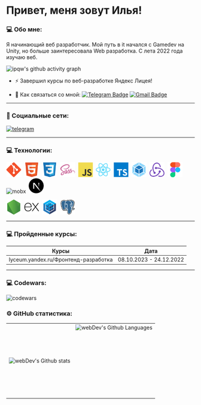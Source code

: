 # Привет, меня зовут Илья!

### :computer: Обо мне:

Я начинающий веб разработчик. Мой путь в it начался c Gamedev на Unity, но больше заинтересовала Web разработка. С лета 2022 года изучаю веб.

![ipqw's github activity graph](https://github-readme-activity-graph.vercel.app/graph?username=ipqw&theme=react-dark)

- :zap: Завершил курсы по веб-разработке Яндекс Лицея!

- :gem: Как связаться со мной: [![Telegram Badge](https://img.shields.io/badge/-Telegram-blue?style=flat&logo=Telegram&logoColor=white)](https://t.me/ipqwo) [![Gmail Badge](https://img.shields.io/badge/-Gmail-red?style=flat&logo=Gmail&logoColor=white)](mailto:asdymsk3@gmail.com)

---

### 🤝 Социальные сети:

  <div id="badges">
    <a href="https://t.me/ipqwo" target="_blank">
      <img src="https://cdn-icons-png.flaticon.com/512/2111/2111646.png" width="40" height="40" alt="telegram" />
    </a>
  </div>

---

### 💻 Технологии:

<div>
  <img src="https://github.com/devicons/devicon/blob/master/icons/git/git-original.svg" title="git" alt="git" width="40" height="40"/>&nbsp;
  <img src="https://github.com/devicons/devicon/blob/master/icons/html5/html5-original.svg" title="html5" alt="html5" width="40" height="40"/>&nbsp;
  <img src="https://github.com/devicons/devicon/blob/master/icons/css3/css3-original.svg" title="css" alt="css" width="40" height="40"/>&nbsp;
  <img src="https://github.com/devicons/devicon/blob/master/icons/sass/sass-original.svg" title="sass/scss" alt="sass/scss" width="40" height="40"/>&nbsp;
  <img src="https://github.com/devicons/devicon/blob/master/icons/javascript/javascript-original.svg" title="javascript" alt="javascript" width="40" height="40"/>&nbsp;
  <img src="https://github.com/devicons/devicon/blob/master/icons/react/react-original.svg" title="reactjs" alt="reactjs" width="40" height="40"/>&nbsp;
  <img src="https://github.com/devicons/devicon/blob/master/icons/typescript/typescript-original.svg" title="typescript" alt="typescript" width="40" height="40"/>&nbsp;
  <img src="https://github.com/devicons/devicon/blob/master/icons/webpack/webpack-original.svg" title="webpack" alt="webpack" width="40" height="40"/>&nbsp;
  <img src="https://github.com/devicons/devicon/blob/master/icons/redux/redux-original.svg" title="redux" alt="redux" width="40" height="40"/>&nbsp;
  <img src="https://github.com/devicons/devicon/blob/master/icons/figma/figma-original.svg" title="figma" alt="figma" width="40" height="40"/>&nbsp;
  <img src="https://icon.icepanel.io/Technology/svg/MobX.svg" title="mobx" alt="mobx" width="40" height="40"/>&nbsp;
  <img src="https://github.com/devicons/devicon/blob/master/icons/nextjs/nextjs-original.svg" title="nextjs" alt="nextjs" width="40" height="40"/>

 
  <img src="https://github.com/devicons/devicon/blob/master/icons/nodejs/nodejs-original.svg" title="nodejs" alt="nodejs" width="40" height="40"/>&nbsp;
  <img src="https://github.com/devicons/devicon/blob/master/icons/express/express-original.svg" title="express" alt="express" width="40" height="40"/>&nbsp;
  <img src="https://github.com/devicons/devicon/blob/master/icons/sequelize/sequelize-original.svg" title="sequelize" alt="sequelize" width="40" height="40"/>&nbsp;
  <img src="https://github.com/devicons/devicon/blob/master/icons/postgresql/postgresql-original.svg" title="postgresql" alt="postgresql" width="40" height="40"/>
</div>

---

### 💻 Пройденные курсы:

| Курсы                                                           | Дата                    |
| ----------------------------------------------------------------| :----------------------:|
| lyceum.yandex.ru/Фронтенд-разработка                            | 08.10.2023 - 24.12.2022 |

---

### 💻 Codewars:

![codewars](https://www.codewars.com/users/ipqw/badges/large)

### ⚙️ GitHub статистика:

<table>
  <tr>
    <td>
      <img align="left" src="https://github-readme-stats.vercel.app/api?username=ipqw&theme=vue-dark&show_icons=true&hide_border=true&count_private=true" alt="webDev's Github stats" />
    </td>
    <td>
      <img height="195px" align="right" alt="webDev's Github Languages" src="https://github-readme-stats.vercel.app/api/top-langs/?username=ipqw&theme=vue-dark&show_icons=true&hide_border=true&layout=compact" />
    </td>
  </tr>
</table>
